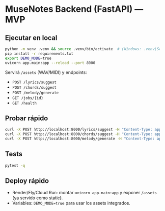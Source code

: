 
# MuseNotes Backend (FastAPI) — MVP

## Ejecutar en local
```bash
python -m venv .venv && source .venv/bin/activate  # (Windows: .venv\Scripts\activate)
pip install -r requirements.txt
export DEMO_MODE=true
uvicorn app.main:app --reload --port 8000
```

Servirá `/assets` (WAV/MIDI) y endpoints:
- `POST /lyrics/suggest`
- `POST /chords/suggest`
- `POST /melody/generate`
- `GET /jobs/{id}`
- `GET /health`

## Probar rápido
```bash
curl -X POST http://localhost:8000/lyrics/suggest -H "Content-Type: application/json" -d '{"input_lyrics":"Hola mundo"}'
curl -X POST http://localhost:8000/chords/suggest -H "Content-Type: application/json" -d '{"key":"C","bpm":120,"style":"pop","length_bars":16}'
curl -X POST http://localhost:8000/melody/generate -H "Content-Type: application/json" -d '{"mode":"from_chords","chords":["C","G","Am","F"],"bpm":120,"duration_bars":16,"variations":1}'
```

## Tests
```bash
pytest -q
```

## Deploy rápido
- Render/Fly/Cloud Run: montar `uvicorn app.main:app` y exponer `/assets` (ya servido como static).
- Variables: `DEMO_MODE=true` para usar los assets integrados.

